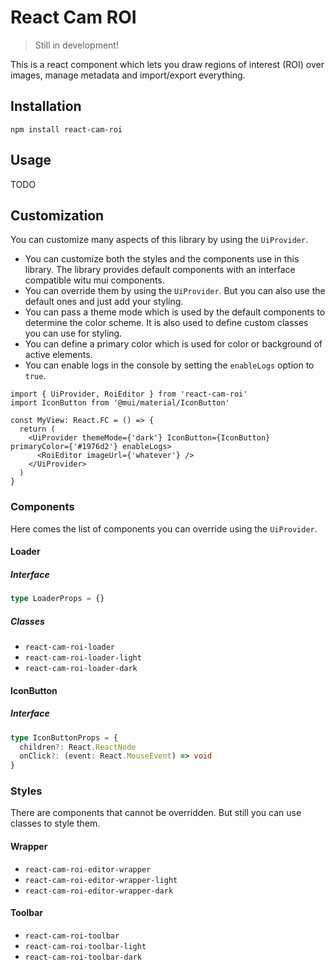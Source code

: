 # React Cam ROI

> Still in development!

This is a react component which lets you draw regions of interest (ROI) over images, manage metadata and import/export everything.

## Installation

```
npm install react-cam-roi
```

## Usage

TODO

## Customization

You can customize many aspects of this library by using the `UiProvider`.

- You can customize both the styles and the components use in this library. The library provides default components with an interface compatible witu mui components.
- You can override them by using the `UiProvider`. But you can also use the default ones and just add your styling.
- You can pass a theme mode which is used by the default components to determine the color scheme. It is also used to define custom classes you can use for styling. 
- You can define a primary color which is used for color or background of active elements.
- You can enable logs in the console by setting the `enableLogs` option to `true`.

``` tsx
import { UiProvider, RoiEditor } from 'react-cam-roi'
import IconButton from '@mui/material/IconButton'

const MyView: React.FC = () => {
  return (
    <UiProvider themeMode={'dark'} IconButton={IconButton} primaryColor={'#1976d2'} enableLogs>
      <RoiEditor imageUrl={'whatever'} />
    </UiProvider>
  )
}
```

### Components

Here comes the list of components you can override using the `UiProvider`.

#### Loader

##### Interface

``` ts 
type LoaderProps = {}
```

##### Classes
- `react-cam-roi-loader`
- `react-cam-roi-loader-light`
- `react-cam-roi-loader-dark`

#### IconButton

##### Interface

``` ts 
type IconButtonProps = {
  children?: React.ReactNode
  onClick?: (event: React.MouseEvent) => void
}
```

### Styles

There are components that cannot be overridden. But still you can use classes to style them.

#### Wrapper

- `react-cam-roi-editor-wrapper`
- `react-cam-roi-editor-wrapper-light`
- `react-cam-roi-editor-wrapper-dark`

#### Toolbar

- `react-cam-roi-toolbar`
- `react-cam-roi-toolbar-light`
- `react-cam-roi-toolbar-dark`
